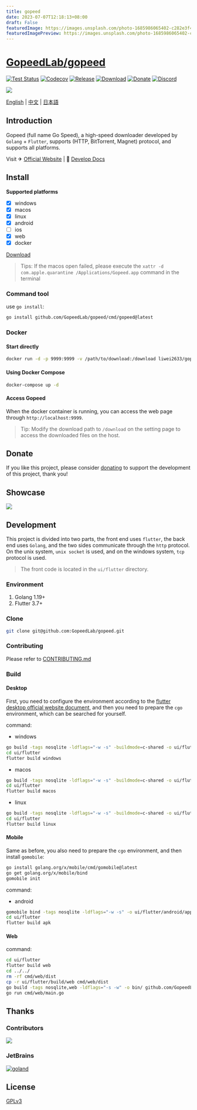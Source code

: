 ```yaml
---
title: gopeed
date: 2023-07-07T12:18:13+08:00
draft: False
featuredImage: https://images.unsplash.com/photo-1685986065402-c282e3f40ce0?ixid=M3w0NjAwMjJ8MHwxfHJhbmRvbXx8fHx8fHx8fDE2ODg3MDM0MjB8&ixlib=rb-4.0.3
featuredImagePreview: https://images.unsplash.com/photo-1685986065402-c282e3f40ce0?ixid=M3w0NjAwMjJ8MHwxfHJhbmRvbXx8fHx8fHx8fDE2ODg3MDM0MjB8&ixlib=rb-4.0.3
---
```


# [GopeedLab/gopeed](https://github.com/GopeedLab/gopeed)

[![Test Status](https://github.com/GopeedLab/gopeed/workflows/test/badge.svg)](https://github.com/GopeedLab/gopeed/actions?query=workflow%3Atest)
[![Codecov](https://codecov.io/gh/GopeedLab/gopeed/branch/main/graph/badge.svg)](https://codecov.io/gh/GopeedLab/gopeed)
[![Release](https://img.shields.io/github/release/GopeedLab/gopeed.svg)](https://github.com/GopeedLab/gopeed/releases)
[![Download](https://img.shields.io/github/downloads/GopeedLab/gopeed/total.svg)](https://github.com/GopeedLab/gopeed/releases)
[![Donate](https://img.shields.io/badge/%24-donate-ff69b4.svg)](https://github.com/GopeedLab/gopeed/blob/main/.donate/index.md#donate)
[![Discord](https://img.shields.io/discord/1037992631881449472?label=Discord&logo=discord&style=social)](https://discord.gg/ZUJqJrwCGB)

![](_docs/img/banner.png)

[English](/README.md) | [中文](/README_zh-CN.md) | [日本語](/README_ja-JP.md)

## Introduction

Gopeed (full name Go Speed), a high-speed downloader developed by `Golang` + `Flutter`, supports (HTTP, BitTorrent, Magnet) protocol, and supports all platforms.

Visit ✈ [Official Website](https://gopeed.com) | 📖 [Develop Docs](https://docs.gopeed.com)

## Install

**Supported platforms**

- [x] windows
- [x] macos
- [x] linux
- [x] android
- [ ] ios
- [x] web
- [x] docker

[Download](https://github.com/GopeedLab/gopeed/releases/latest)

> Tips: If the macos open failed, please execute the `xattr -d com.apple.quarantine /Applications/Gopeed.app` command in the terminal

### Command tool

use `go install`:

```bash
go install github.com/GopeedLab/gopeed/cmd/gopeed@latest
```

### Docker

#### Start directly

```bash
docker run -d -p 9999:9999 -v /path/to/download:/download liwei2633/gopeed
```

#### Using Docker Compose

```bash
docker-compose up -d
```

#### Access Gopeed

When the docker container is running, you can access the web page through `http://localhost:9999`.

> Tip: Modify the download path to `/download` on the setting page to access the downloaded files on the host.

## Donate

If you like this project, please consider [donating](/.donate/index.md#donate) to support the development of this project, thank you!

## Showcase

![](_docs/img/ui-demo.png)

## Development

This project is divided into two parts, the front end uses `flutter`, the back end uses `Golang`, and the two sides communicate through the `http` protocol. On the unix system, `unix socket` is used, and on the windows system, `tcp` protocol is used.

> The front code is located in the `ui/flutter` directory.

### Environment

1. Golang 1.19+
2. Flutter 3.7+

### Clone

```bash
git clone git@github.com:GopeedLab/gopeed.git
```

### Contributing

Please refer to [CONTRIBUTING.md](/CONTRIBUTING.md)

### Build

#### Desktop

First, you need to configure the environment according to the [flutter desktop official website document](https://docs.flutter.dev/development/platform-integration/desktop), and then you need to prepare the `cgo` environment, which can be searched for yourself.

command:

- windows

```bash
go build -tags nosqlite -ldflags="-w -s" -buildmode=c-shared -o ui/flutter/windows/libgopeed.dll github.com/GopeedLab/gopeed/bind/desktop
cd ui/flutter
flutter build windows
```

- macos

```bash
go build -tags nosqlite -ldflags="-w -s" -buildmode=c-shared -o ui/flutter/macos/Frameworks/libgopeed.dylib github.com/GopeedLab/gopeed/bind/desktop
cd ui/flutter
flutter build macos
```

- linux

```bash
go build -tags nosqlite -ldflags="-w -s" -buildmode=c-shared -o ui/flutter/linux/bundle/lib/libgopeed.so github.com/GopeedLab/gopeed/bind/desktop
cd ui/flutter
flutter build linux
```

#### Mobile

Same as before, you also need to prepare the `cgo` environment, and then install `gomobile`:

```bash
go install golang.org/x/mobile/cmd/gomobile@latest
go get golang.org/x/mobile/bind
gomobile init
```

command:

- android

```bash
gomobile bind -tags nosqlite -ldflags="-w -s" -o ui/flutter/android/app/libs/libgopeed.aar -target=android -androidapi 19 -javapkg=com.gopeed github.com/GopeedLab/gopeed/bind/mobile
cd ui/flutter
flutter build apk
```

#### Web

command:

```bash
cd ui/flutter
flutter build web
cd ../../
rm -rf cmd/web/dist
cp -r ui/flutter/build/web cmd/web/dist
go build -tags nosqlite,web -ldflags="-s -w" -o bin/ github.com/GopeedLab/gopeed/cmd/web
go run cmd/web/main.go
```

## Thanks

### Contributors

<a href="https://github.com/GopeedLab/gopeed/graphs/contributors">
  <img src="https://contrib.rocks/image?repo=GopeedLab/gopeed" />
</a>

### JetBrains

[![goland](_docs/img/goland.svg)](https://www.jetbrains.com/?from=gopeed)

## License

[GPLv3](LICENSE)
